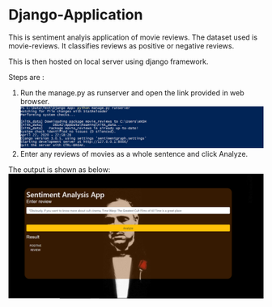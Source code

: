 # Django-Application

This is sentiment analyis application of movie reviews. The dataset used is movie-reviews.
It classifies reviews as positive or negative reviews.

This is then hosted on local server using django framework.

Steps are :
1) Run the manage.py as runserver and open the link provided in web browser.
![picture](Sever.PNG)
2) Enter any reviews of movies as a whole sentence and click Analyze.

The output is shown as below:
![picture](Output.PNG)
